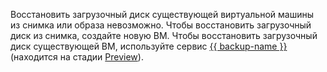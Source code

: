 Восстановить загрузочный диск существующей виртуальной машины из снимка или образа невозможно. Чтобы восстановить загрузочный диск из снимка, создайте новую ВМ. Чтобы восстановить загрузочный диск существующей ВМ, используйте сервис [{{ backup-name }}](../../backup/index.yaml) (находится на стадии [Preview](../../overview/concepts/launch-stages.md)).